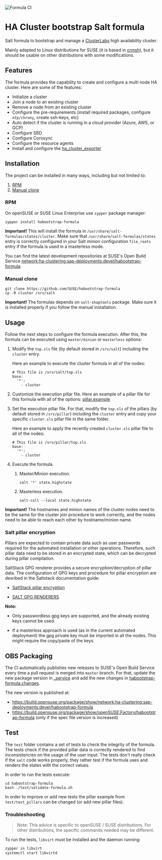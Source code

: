 ![Formula CI](https://github.com/SUSE/habootstrap-formula/workflows/Formula%20CI/badge.svg)

# HA Cluster bootstrap Salt formula

Salt formula to bootstrap and manage a [ClusterLabs](https://clusterlabs.org/) high availability cluster.

Mainly adapted to Linux distributions for SUSE (it is based in
[crmsh](https://github.com/ClusterLabs/crmsh)), but it should be usable on other distributions with
some modifications.

## Features

The formula provides the capability to create and configure a multi node HA cluster. Here are some of the features:
- Initialize a cluster
- Join a node to an existing cluster
- Remove a node from an existing cluster
- Configure the pre-requirements (install required packages, configure `ntp/chrony`, create ssh-keys, etc)
- Auto detect if the cluster is running in a cloud provider (Azure, AWS, or GCP)
- Configure SBD
- Configure Corosync
- Configure the resource agents
- Install and configure the [ha_cluster_exporter](https://github.com/ClusterLabs/ha_cluster_exporter)

## Installation

The project can be installed in many ways, including but not limited to:

1. [RPM](#rpm)
2. [Manual clone](#manual-clone)

### RPM

On openSUSE or SUSE Linux Enterprise use `zypper` package manager:
```shell
zypper install habootstrap-formula
```

**Important!** This will install the formula in `/usr/share/salt-formulas/states/cluster`. Make sure that `/usr/share/salt-formulas/states` entry is correctly configured in your Salt minion configuration `file_roots` entry if the formula is used in a masterless mode.

You can find the latest development repositories at SUSE's Open Build Service [network:ha-clustering:sap-deployments:devel/habootstrap-formula](https://build.opensuse.org/package/show/network:ha-clustering:sap-deployments:devel/habootstrap-formula).

### Manual clone

```
git clone https://github.com/SUSE/habootstrap-formula
cp -R cluster /srv/salt
```

**Important!** The formulas depends on `salt-shaptools` package. Make sure it is installed properly if you follow the manual installation.

## Usage

Follow the next steps to configure the formula execution. After this, the formula can be executed using `master/minion` or `masterless` options:

1. Modify the `top.sls` file (by default stored in `/srv/salt`) including the `cluster` entry.

   Here an example to execute the cluster formula in all of the nodes:

   ```
   # This file is /srv/salt/top.sls
   base:
     '*':
       - cluster
   ```

2. Customize the execution pillar file. Here an example of a pillar file for this formula with all of the options: [pillar.example](https://github.com/SUSE/habootstrap-formula/blob/master/pillar.example)

3. Set the execution pillar file. For that, modify the `top.sls` of the pillars (by default stored in `/srv/pillar`) including the `cluster` entry and copy your specific `cluster.sls` pillar file in the same folder.

   Here an example to apply the recently created `cluster.sls` pillar file to all of the nodes:

   ```
   # This file is /srv/pillar/top.sls
   base:
     '*':
       - cluster
   ```

4. Execute the formula.

   1. Master/Minion execution.

      `salt '*' state.highstate`

   2. Masterless execution.

      `salt-call --local state.highstate`


**Important!** The hostnames and minion names of the cluster nodes need to be the same for the
cluster join procedure to work correctly, and the nodes need to be able to reach each other by
hostname/minion name.

### Salt pillar encryption

Pillars are expected to contain private data such as user passwords required for the automated installation or other operations. Therefore, such pillar data need to be stored in an encrypted state, which can be decrypted during pillar compilation.

SaltStack GPG renderer provides a secure encryption/decryption of pillar data. The configuration of GPG keys and procedure for pillar encryption are desribed in the Saltstack documentation guide:

- [SaltStack pillar encryption](https://docs.saltstack.com/en/latest/topics/pillar/#pillar-encryption)

- [SALT GPG RENDERERS](https://docs.saltstack.com/en/latest/ref/renderers/all/salt.renderers.gpg.html)

**Note:**
- Only passwordless gpg keys are supported, and the already existing keys cannot be used.

- If a masterless approach is used (as in the current automated deployment) the gpg private key must be imported in all the nodes. This might require the copy/paste of the keys.

## OBS Packaging

The CI automatically publishes new releases to SUSE's Open Build Service every time a pull request is merged into `master` branch. For that, update the new package version in [_service](https://github.com/SUSE/habootstrap-formula/blob/master/_service) and
add the new changes in [habootstrap-formula.changes](https://github.com/SUSE/habootstrap-formula/blob/master/habootstrap-formula.changes).

The new version is published at:
- https://build.opensuse.org/package/show/network:ha-clustering:sap-deployments:devel/habootstrap-formula
- https://build.opensuse.org/package/show/openSUSE:Factory/habootstrap-formula (only if the spec file version is increased)

## Test

The `test` folder contains a set of tests to check the integrity of the formula. The tests check
if the provided pillar data is correctly rendered to find inconsistencies on the usage of the
user input. The tests don't really check if the `salt` code works properly, they rather test if
the formula uses and renders the states with the correct values.

In order to run the tests execute:

```
cd habootstrap-formula
bash ./test/validate-formula.sh
```

In order to improve or add new tests the pillar example from `test/test_pillars` can be changed (or
add new pillar files).

### Troubleshooting

> Note: This advice is specific to openSUSE / SUSE distributions. For
> other distributions, the specific commands needed may be different.

To run the tests, `libvirt` must be installed and the daemon running:

``` bash
zypper in libvirt
systemctl start libvirtd
```
